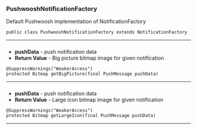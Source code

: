 ### PushwooshNotificationFactory <a name="PushwooshNotificationFactory"></a>
Default Pushwoosh implementation of NotificationFactory
```
public class PushwooshNotificationFactory extends NotificationFactory
```
---
###  <a name=""></a>
 
* **pushData** - push notification data
* **Return Value** - Big picture bitmap image for given notification
```
@SuppressWarnings("WeakerAccess")
protected Bitmap getBigPicture(final PushMessage pushData)
```
---
###  <a name=""></a>
 
* **pushData** - push notification data
* **Return Value** - Large icon bitmap image for given notification
```
@SuppressWarnings("WeakerAccess")
protected Bitmap getLargeIcon(final PushMessage pushData)
```
---

